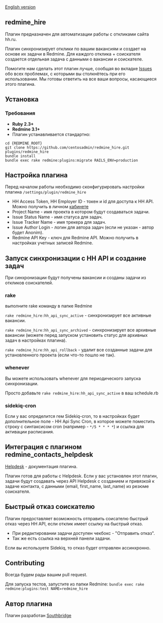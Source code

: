 [English version](README.md)

## redmine_hire

Плагин предназначен для автоматизации работы с откликами сайта hh.ru.

Плагин синхронизирует отклики по вашим вакансиям и создает на основе их задачи в Redmine.
Для каждого отклика + соискателя создается отдельная задача c данными о вакансии и соискателе.

Помогите нам сделать этот плагин лучше, сообщая во вкладке [Issues](https://github.com/centosadmin/redmine_hire/issues) обо всех проблемах, с которыми вы столкнётесь при его использовании. Мы готовы ответить на все ваши вопросы, касающиеся этого плагина.

## Установка

### Требования

* **Ruby 2.3+**
* **Redmine 3.1+**
* Плагин устанавливается стандартно:

```
cd {REDMINE_ROOT}
git clone https://github.com/centosadmin/redmine_hire.git plugins/redmine_hire
bundle install
bundle exec rake redmine:plugins:migrate RAILS_ENV=production
```

## Настройка плагина
Перед началом работы необходимо сконфигурировать настройки плагина ```/settings/plugin/redmine_hire```

* HH Access Token, HH Employer ID - токен и id для доступа к HH API. Можно получить в личном [кабинете](https://dev.hh.ru/admin)
* Project Name - имя проекта в котором будут создаваться задачи.
* Issue Status Name - имя статуса для задач.
* Issue Tracker Name - имя трекера для задач.
* Issue Author Login - логин для автора задач (если не указан - автор будет Anonim).
* Redmine API Key - ключ для Redmine API. Можно получить в настройках учетных записей Redmine.

## Запуск синхронизации с HH API и создание задач
При синхронизации будут получены вакансии и созданы задачи из откликов соискателей.
### rake
выполните rake команду в папке Redmine

```rake redmine_hire:hh_api_sync_active``` - синхронизирует все активные вакансии.

```rake redmine_hire:hh_api_sync_archived``` - синхронизирует все архивные вакансии (можете перед запуском установить статус для архивных задач в настройках плагина).

```rake redmine_hire:hh_api_rollback``` - удалит все созданные задачи для установленного проекта (если что-то пошло не так).

### whenever
Вы можете использовать whenever для периодического запуска синхронизации.

Просто добавьте ```rake redmine_hire:hh_api_sync_active``` в ваш schedule.rb

### sidekiq-cron

Если у вас определится гем Sidekiq-cron, то в настройках будет дополнительное поле - HH Api Sync Cron, в которое можете поместить строку с синтаксисом cron (например - ```*/5 * * * *```) и ссылка для активации расписания.

## Интеграция с плагином redmine_contacts_helpdesk
[Helpdesk](https://www.redmineup.com/pages/help/helpdesk) - документация плагина.

Плагин готов для работы с Helpdesk. Если у вас установлен этот плагин, задачи будут создавать через API Helpdesk с созданием и привязкой к задаче контакта, с данными (email, first_name, last_name) из резюме соискателя.

## Быстрый отказ соискателю
Плагин предоставляет возможность отправить соисателю быстрый отказ через HH API, если отклик имеет ссылку на быстрый отказ.
* При редактировании задачи доступен чекбокс - "Отправить отказ".
* Так же есть ссылка на верхней панели задачи.

Если вы используете Sidekiq, то отказ будет отправлен ассинхронно.

## Contributing
Всегда будем рады вашим pull request.

Для запуска тестов, запустите из папки Redmine:
```bundle exec rake redmine:plugins:test NAME=redmine_hire```

## Автор плагина

Плагин разработан [Southbridge](https://southbridge.io)
